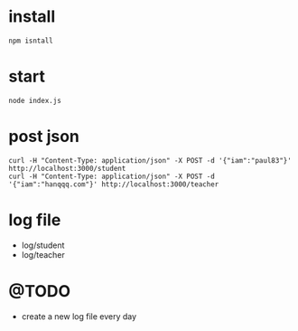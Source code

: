 # install

```
npm isntall
```

# start

```
node index.js
```

# post json

```
curl -H "Content-Type: application/json" -X POST -d '{"iam":"paul83"}' http://localhost:3000/student
curl -H "Content-Type: application/json" -X POST -d '{"iam":"hanqqq.com"}' http://localhost:3000/teacher
```

# log file

- log/student
- log/teacher

# @TODO

- create a new log file every day
